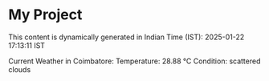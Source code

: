 # My Project

This content is dynamically generated in Indian Time (IST): 2025-01-22 17:13:11 IST


Current Weather in Coimbatore:
Temperature: 28.88 °C
Condition: scattered clouds

